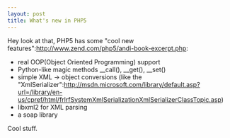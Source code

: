 ```yaml
--- 
layout: post
title: What's new in PHP5
---
```

Hey look at that, PHP5 has some "cool new features":http://www.zend.com/php5/andi-book-excerpt.php:

* real OOP(Object Oriented Programming) support
* Python-like magic methods __call(), __get(), __set()
* simple XML -> object conversions (like the "XmlSerializer":http://msdn.microsoft.com/library/default.asp?url=/library/en-us/cpref/html/frlrfSystemXmlSerializationXmlSerializerClassTopic.asp)
* libxml2 for XML parsing
* a soap library

Cool stuff.
